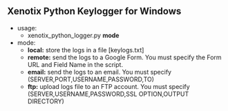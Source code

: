 ## Xenotix Python Keylogger for Windows

- usage:
  - xenotix_python_logger.py **mode**
- mode:
  - **local:** store the logs in a file [keylogs.txt]    
  - **remote:** send the logs to a Google Form. You must specify the Form URL and Field Name in the script.
  - **email:** send the logs to an email. You must specify (SERVER,PORT,USERNAME,PASSWORD,TO)
  - **ftp:** upload logs file to an FTP account. You must specify (SERVER,USERNAME,PASSWORD,SSL OPTION,OUTPUT DIRECTORY)
